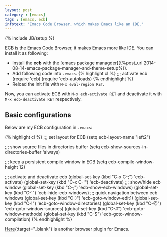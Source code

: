 ```yaml
---
layout: post
category : [emacs]
tags : [emacs, ecb]
infotext: 'Emacs Code Browser, which makes Emacs like an IDE.'
---
```

{% include JB/setup %}

ECB is the Emacs Code Browser, it makes Emacs more like IDE. You can install it as following:

*   Install the **ecb** with the [emacs package managder]({%post_url 2014-08-14-emacs-package-manager-and-theme-setup%}).
*   Add following code into `.emacs`.
{% highlight cl %}
;;; activate ecb
(require 'ecb)
(require 'ecb-autoloads)
{% endhighlight %}
*   Reload the init file with `M-x eval-region RET`.


Now, you can activate ECB with `M-x ecb-activate RET` and deactivate it with `M-x ecb-deactivate RET` respectively.

<!-- more -->

## Basic configurations

Below are my ECB configuration in `.emacs`:

{% highlight cl %}
;;; set layout for ECB
(setq ecb-layout-name "left2")

;;; show source files in directories buffer
(setq ecb-show-sources-in-directories-buffer 'always)

;;; keep a persistent compile window in ECB
(setq ecb-compile-window-height 12)

;;; activate and deactivate ecb
(global-set-key (kbd "C-x C-;") 'ecb-activate)
(global-set-key (kbd "C-x C-'") 'ecb-deactivate)
;;; show/hide ecb window
(global-set-key (kbd "C-;") 'ecb-show-ecb-windows)
(global-set-key (kbd "C-'") 'ecb-hide-ecb-windows)
;;; quick navigation between ecb windows
(global-set-key (kbd "C-)") 'ecb-goto-window-edit1)
(global-set-key (kbd "C-!") 'ecb-goto-window-directories)
(global-set-key (kbd "C-@") 'ecb-goto-window-sources)
(global-set-key (kbd "C-#") 'ecb-goto-window-methods)
(global-set-key (kbd "C-$") 'ecb-goto-window-compilation)
{% endhighlight %}

[Here](https://github.com/kiwanami/emacs-window-manager){:target="_blank"} is another browser plugin for Emacs.